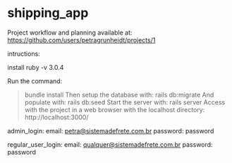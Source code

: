 # shipping_app
Project workflow and planning available at: https://github.com/users/petragrunheidt/projects/1

intructions:

install ruby -v 3.0.4

Run the command:
> bundle install
Then setup the database with:
> rails db:migrate
And populate with:
> rails db:seed
Start the server with:
> rails server
Access with the project in a web browser with the localhost directory:
> http://localhost:3000/

admin_login:
email: petra@sistemadefrete.com.br
password: password

regular_user_login:
email: qualquer@sistemadefrete.com.br
password: password
